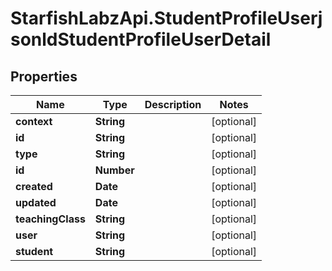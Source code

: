 # StarfishLabzApi.StudentProfileUserjsonldStudentProfileUserDetail

## Properties
Name | Type | Description | Notes
------------ | ------------- | ------------- | -------------
**context** | **String** |  | [optional] 
**id** | **String** |  | [optional] 
**type** | **String** |  | [optional] 
**id** | **Number** |  | [optional] 
**created** | **Date** |  | [optional] 
**updated** | **Date** |  | [optional] 
**teachingClass** | **String** |  | [optional] 
**user** | **String** |  | [optional] 
**student** | **String** |  | [optional] 
